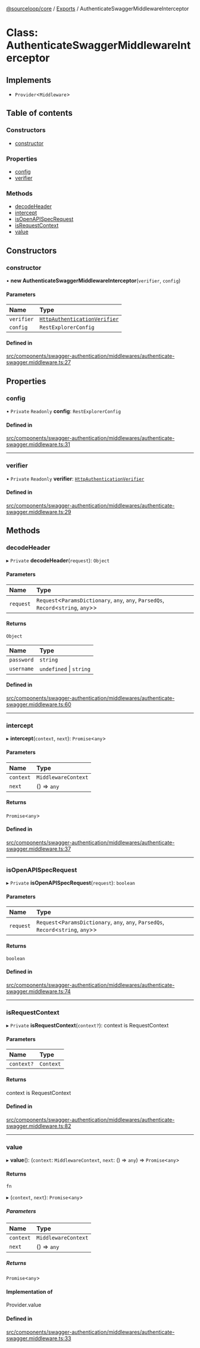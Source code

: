 [@sourceloop/core](../README.md) / [Exports](../modules.md) / AuthenticateSwaggerMiddlewareInterceptor

# Class: AuthenticateSwaggerMiddlewareInterceptor

## Implements

- `Provider`<`Middleware`\>

## Table of contents

### Constructors

- [constructor](AuthenticateSwaggerMiddlewareInterceptor.md#constructor)

### Properties

- [config](AuthenticateSwaggerMiddlewareInterceptor.md#config)
- [verifier](AuthenticateSwaggerMiddlewareInterceptor.md#verifier)

### Methods

- [decodeHeader](AuthenticateSwaggerMiddlewareInterceptor.md#decodeheader)
- [intercept](AuthenticateSwaggerMiddlewareInterceptor.md#intercept)
- [isOpenAPISpecRequest](AuthenticateSwaggerMiddlewareInterceptor.md#isopenapispecrequest)
- [isRequestContext](AuthenticateSwaggerMiddlewareInterceptor.md#isrequestcontext)
- [value](AuthenticateSwaggerMiddlewareInterceptor.md#value)

## Constructors

### constructor

• **new AuthenticateSwaggerMiddlewareInterceptor**(`verifier`, `config`)

#### Parameters

| Name | Type |
| :------ | :------ |
| `verifier` | [`HttpAuthenticationVerifier`](../modules.md#httpauthenticationverifier) |
| `config` | `RestExplorerConfig` |

#### Defined in

[src/components/swagger-authentication/middlewares/authenticate-swagger.middleware.ts:27](https://github.com/sourcefuse/loopback4-microservice-catalog/blob/00e854d46/packages/core/src/components/swagger-authentication/middlewares/authenticate-swagger.middleware.ts#L27)

## Properties

### config

• `Private` `Readonly` **config**: `RestExplorerConfig`

#### Defined in

[src/components/swagger-authentication/middlewares/authenticate-swagger.middleware.ts:31](https://github.com/sourcefuse/loopback4-microservice-catalog/blob/00e854d46/packages/core/src/components/swagger-authentication/middlewares/authenticate-swagger.middleware.ts#L31)

___

### verifier

• `Private` `Readonly` **verifier**: [`HttpAuthenticationVerifier`](../modules.md#httpauthenticationverifier)

#### Defined in

[src/components/swagger-authentication/middlewares/authenticate-swagger.middleware.ts:29](https://github.com/sourcefuse/loopback4-microservice-catalog/blob/00e854d46/packages/core/src/components/swagger-authentication/middlewares/authenticate-swagger.middleware.ts#L29)

## Methods

### decodeHeader

▸ `Private` **decodeHeader**(`request`): `Object`

#### Parameters

| Name | Type |
| :------ | :------ |
| `request` | `Request`<`ParamsDictionary`, `any`, `any`, `ParsedQs`, `Record`<`string`, `any`\>\> |

#### Returns

`Object`

| Name | Type |
| :------ | :------ |
| `password` | `string` |
| `username` | `undefined` \| `string` |

#### Defined in

[src/components/swagger-authentication/middlewares/authenticate-swagger.middleware.ts:60](https://github.com/sourcefuse/loopback4-microservice-catalog/blob/00e854d46/packages/core/src/components/swagger-authentication/middlewares/authenticate-swagger.middleware.ts#L60)

___

### intercept

▸ **intercept**(`context`, `next`): `Promise`<`any`\>

#### Parameters

| Name | Type |
| :------ | :------ |
| `context` | `MiddlewareContext` |
| `next` | () => `any` |

#### Returns

`Promise`<`any`\>

#### Defined in

[src/components/swagger-authentication/middlewares/authenticate-swagger.middleware.ts:37](https://github.com/sourcefuse/loopback4-microservice-catalog/blob/00e854d46/packages/core/src/components/swagger-authentication/middlewares/authenticate-swagger.middleware.ts#L37)

___

### isOpenAPISpecRequest

▸ `Private` **isOpenAPISpecRequest**(`request`): `boolean`

#### Parameters

| Name | Type |
| :------ | :------ |
| `request` | `Request`<`ParamsDictionary`, `any`, `any`, `ParsedQs`, `Record`<`string`, `any`\>\> |

#### Returns

`boolean`

#### Defined in

[src/components/swagger-authentication/middlewares/authenticate-swagger.middleware.ts:74](https://github.com/sourcefuse/loopback4-microservice-catalog/blob/00e854d46/packages/core/src/components/swagger-authentication/middlewares/authenticate-swagger.middleware.ts#L74)

___

### isRequestContext

▸ `Private` **isRequestContext**(`context?`): context is RequestContext

#### Parameters

| Name | Type |
| :------ | :------ |
| `context?` | `Context` |

#### Returns

context is RequestContext

#### Defined in

[src/components/swagger-authentication/middlewares/authenticate-swagger.middleware.ts:82](https://github.com/sourcefuse/loopback4-microservice-catalog/blob/00e854d46/packages/core/src/components/swagger-authentication/middlewares/authenticate-swagger.middleware.ts#L82)

___

### value

▸ **value**(): (`context`: `MiddlewareContext`, `next`: () => `any`) => `Promise`<`any`\>

#### Returns

`fn`

▸ (`context`, `next`): `Promise`<`any`\>

##### Parameters

| Name | Type |
| :------ | :------ |
| `context` | `MiddlewareContext` |
| `next` | () => `any` |

##### Returns

`Promise`<`any`\>

#### Implementation of

Provider.value

#### Defined in

[src/components/swagger-authentication/middlewares/authenticate-swagger.middleware.ts:33](https://github.com/sourcefuse/loopback4-microservice-catalog/blob/00e854d46/packages/core/src/components/swagger-authentication/middlewares/authenticate-swagger.middleware.ts#L33)

